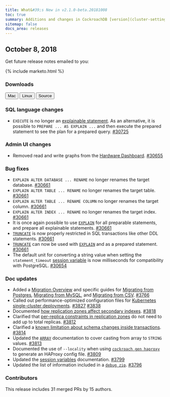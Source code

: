```yaml
---
title: What&#39;s New in v2.1.0-beta.20181008
toc: true
summary: Additions and changes in CockroachDB [version](cluster-settings.html#setting-version) v2.1.0-beta.20181008 since [version](cluster-settings.html#setting-version) v2.1.0-beta.20181001
sitemap: false
docs_area: releases 
---
```


## October 8, 2018

Get future release notes emailed to you:

{% include marketo.html %}

### Downloads

<div id="os-tabs" class="clearfix os-tabs_button-outline-primary">
    <a href="https://binaries.cockroachdb.com/cockroach-v2.1.0-beta.20181008.darwin-10.9-amd64.tgz"><button id="mac" data-eventcategory="mac-binary-release-notes">Mac</button></a>
    <a href="https://binaries.cockroachdb.com/cockroach-v2.1.0-beta.20181008.linux-amd64.tgz"><button id="linux" data-eventcategory="linux-binary-release-notes">Linux</button></a>
    <a href="https://binaries.cockroachdb.com/cockroach-v2.1.0-beta.20181008.src.tgz"><button id="source" data-eventcategory="source-release-notes">Source</button></a>
</div>

### SQL language changes

- `EXECUTE` is no longer an [explainable statement](../v2.1/explain.html). As an alternative, it is possible to `PREPARE ... AS EXPLAIN ...` and then execute the prepared statement to see the plan for a prepared query. [#30725][#30725]

### Admin UI changes

- Removed read and write graphs from the [Hardware Dashboard](../v2.1/admin-ui-hardware-dashboard.html). [#30655][#30655]

### Bug fixes

- `EXPLAIN ALTER DATABASE ... RENAME` no longer renames the target database. [#30661][#30661]
- `EXPLAIN ALTER TABLE ... RENAME` no longer renames the target table. [#30661][#30661]
- `EXPLAIN ALTER TABLE ... RENAME COLUMN` no longer renames the target column. [#30661][#30661]
- `EXPLAIN ALTER INDEX ... RENAME` no longer renames the target index. [#30661][#30661]
- It is once again possible to use [`EXPLAIN`](../v2.1/explain.html) for all preparable statements, and prepare all explainable statements. [#30661][#30661]
- [`TRUNCATE`](../v2.1/truncate.html) is now properly restricted in SQL transactions like other DDL statements. [#30661][#30661]
- [`TRUNCATE`](../v2.1/truncate.html) can now be used with [`EXPLAIN`](../v2.1/explain.html) and as a prepared statement. [#30661][#30661]
- The default unit for converting a string value when setting the `statement_timeout` [session variable](../v2.1/set-vars.html) is now milliseconds for compatibility with PostgreSQL. [#30654][#30654]

### Doc updates

- Added a [Migration Overview](../v2.1/migration-overview.html) and specific guides for [Migrating from Postgres](../v2.1/migrate-from-postgres.html), [Migrating from MySQL](../v2.1/migrate-from-mysql.html), and [Migrating from CSV](../v2.1/migrate-from-csv.html). [#3766](https://github.com/cockroachdb/docs/pull/3766)
- Called out performance-optimized configuration files for [Kubernetes single-cluster deployments](../v2.1/orchestrate-cockroachdb-with-kubernetes.html). [#3827](https://github.com/cockroachdb/docs/pull/3827) [#3838](https://github.com/cockroachdb/docs/pull/3838)
- Documented [how replication zones affect secondary indexes](../v2.1/configure-replication-zones.html#replication-zone-levels). [#3818](https://github.com/cockroachdb/docs/pull/3818)
- Clarified that [per-replica constraints in replication zones](../v2.1/configure-replication-zones.html#scope-of-constraints) do not need to add up to total replicas. [#3812](https://github.com/cockroachdb/docs/pull/3812)
- Clarified a [known limitation about schema changes inside transactions](../v2.1/known-limitations.html#schema-changes-within-transactions). [#3814](https://github.com/cockroachdb/docs/pull/3814)
- Updated the [`ARRAY`](../v2.1/array.html) documentation to cover casting from array to `STRING` values. [#3813](https://github.com/cockroachdb/docs/pull/3813)
- Documented the use of `--locality` when using [`cockroach gen haproxy`](../v2.1/generate-cockroachdb-resources.html#haproxy) to generate an HAProxy config file. [#3809](https://github.com/cockroachdb/docs/pull/3809)
- Updated the [session variables](../v2.1/set-vars.html) documentation. [#3799](https://github.com/cockroachdb/docs/pull/3799)
- Updated the list of information included in a [`debug zip`](../v2.1/debug-zip.html). [#3796](https://github.com/cockroachdb/docs/pull/3796)

### Contributors

This release includes 31 merged PRs by 15 authors.

[#30531]: https://github.com/cockroachdb/cockroach/pull/30531
[#30603]: https://github.com/cockroachdb/cockroach/pull/30603
[#30650]: https://github.com/cockroachdb/cockroach/pull/30650
[#30654]: https://github.com/cockroachdb/cockroach/pull/30654
[#30655]: https://github.com/cockroachdb/cockroach/pull/30655
[#30661]: https://github.com/cockroachdb/cockroach/pull/30661
[#30668]: https://github.com/cockroachdb/cockroach/pull/30668
[#30674]: https://github.com/cockroachdb/cockroach/pull/30674
[#30680]: https://github.com/cockroachdb/cockroach/pull/30680
[#30681]: https://github.com/cockroachdb/cockroach/pull/30681
[#30684]: https://github.com/cockroachdb/cockroach/pull/30684
[#30694]: https://github.com/cockroachdb/cockroach/pull/30694
[#30704]: https://github.com/cockroachdb/cockroach/pull/30704
[#30714]: https://github.com/cockroachdb/cockroach/pull/30714
[#30715]: https://github.com/cockroachdb/cockroach/pull/30715
[#30724]: https://github.com/cockroachdb/cockroach/pull/30724
[#30725]: https://github.com/cockroachdb/cockroach/pull/30725
[#30733]: https://github.com/cockroachdb/cockroach/pull/30733
[#30737]: https://github.com/cockroachdb/cockroach/pull/30737
[#30738]: https://github.com/cockroachdb/cockroach/pull/30738
[#30739]: https://github.com/cockroachdb/cockroach/pull/30739
[#30763]: https://github.com/cockroachdb/cockroach/pull/30763
[#30764]: https://github.com/cockroachdb/cockroach/pull/30764
[#30779]: https://github.com/cockroachdb/cockroach/pull/30779
[#30782]: https://github.com/cockroachdb/cockroach/pull/30782
[#30788]: https://github.com/cockroachdb/cockroach/pull/30788
[#30789]: https://github.com/cockroachdb/cockroach/pull/30789
[#30794]: https://github.com/cockroachdb/cockroach/pull/30794
[#30799]: https://github.com/cockroachdb/cockroach/pull/30799
[#30808]: https://github.com/cockroachdb/cockroach/pull/30808
[#30829]: https://github.com/cockroachdb/cockroach/pull/30829
